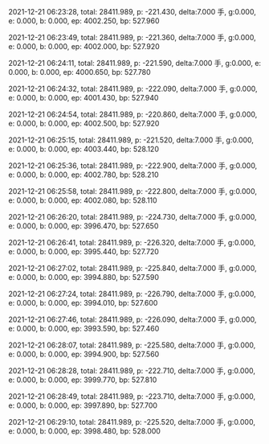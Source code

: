 2021-12-21 06:23:28, total: 28411.989, p: -221.430, delta:7.000 手, g:0.000, e: 0.000, b: 0.000, ep: 4002.250, bp: 527.960

2021-12-21 06:23:49, total: 28411.989, p: -221.360, delta:7.000 手, g:0.000, e: 0.000, b: 0.000, ep: 4002.000, bp: 527.920

2021-12-21 06:24:11, total: 28411.989, p: -221.590, delta:7.000 手, g:0.000, e: 0.000, b: 0.000, ep: 4000.650, bp: 527.780

2021-12-21 06:24:32, total: 28411.989, p: -222.090, delta:7.000 手, g:0.000, e: 0.000, b: 0.000, ep: 4001.430, bp: 527.940

2021-12-21 06:24:54, total: 28411.989, p: -220.860, delta:7.000 手, g:0.000, e: 0.000, b: 0.000, ep: 4002.500, bp: 527.920

2021-12-21 06:25:15, total: 28411.989, p: -221.520, delta:7.000 手, g:0.000, e: 0.000, b: 0.000, ep: 4003.440, bp: 528.120

2021-12-21 06:25:36, total: 28411.989, p: -222.900, delta:7.000 手, g:0.000, e: 0.000, b: 0.000, ep: 4002.780, bp: 528.210

2021-12-21 06:25:58, total: 28411.989, p: -222.800, delta:7.000 手, g:0.000, e: 0.000, b: 0.000, ep: 4002.080, bp: 528.110

2021-12-21 06:26:20, total: 28411.989, p: -224.730, delta:7.000 手, g:0.000, e: 0.000, b: 0.000, ep: 3996.470, bp: 527.650

2021-12-21 06:26:41, total: 28411.989, p: -226.320, delta:7.000 手, g:0.000, e: 0.000, b: 0.000, ep: 3995.440, bp: 527.720

2021-12-21 06:27:02, total: 28411.989, p: -225.840, delta:7.000 手, g:0.000, e: 0.000, b: 0.000, ep: 3994.880, bp: 527.590

2021-12-21 06:27:24, total: 28411.989, p: -226.790, delta:7.000 手, g:0.000, e: 0.000, b: 0.000, ep: 3994.010, bp: 527.600

2021-12-21 06:27:46, total: 28411.989, p: -226.090, delta:7.000 手, g:0.000, e: 0.000, b: 0.000, ep: 3993.590, bp: 527.460

2021-12-21 06:28:07, total: 28411.989, p: -225.580, delta:7.000 手, g:0.000, e: 0.000, b: 0.000, ep: 3994.900, bp: 527.560

2021-12-21 06:28:28, total: 28411.989, p: -222.710, delta:7.000 手, g:0.000, e: 0.000, b: 0.000, ep: 3999.770, bp: 527.810

2021-12-21 06:28:49, total: 28411.989, p: -223.710, delta:7.000 手, g:0.000, e: 0.000, b: 0.000, ep: 3997.890, bp: 527.700

2021-12-21 06:29:10, total: 28411.989, p: -225.520, delta:7.000 手, g:0.000, e: 0.000, b: 0.000, ep: 3998.480, bp: 528.000